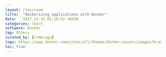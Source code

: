 ```yaml
---
layout: classroom
title:  "Dockerizing applications with Docker"
date:   2017-12-31 01:10:52 +0530
categories: learn
software: Docker
tag: Others
curated_by: [rrmerugu]
logo: https://www.docker.com/sites/all/themes/docker/assets/images/brand-full.svg
toc: true
---
```


